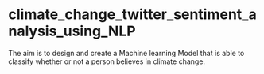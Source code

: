 # climate_change_twitter_sentiment_analysis_using_NLP
The aim is to design and create a Machine learning Model that is able to classify whether or not a person believes in climate change.
